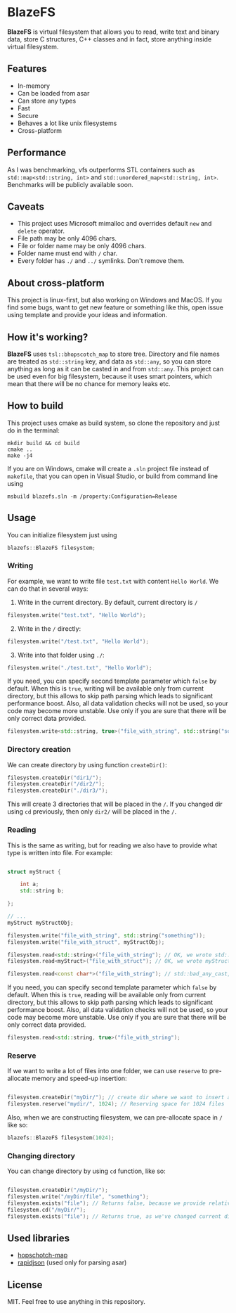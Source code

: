 # BlazeFS
**BlazeFS** is virtual filesystem that allows you to read, write text and binary data, store C structures, C++ classes and in fact, store anything inside virtual filesystem.
## Features
- In-memory
- Can be loaded from asar
- Can store any types
- Fast
- Secure
- Behaves a lot like unix filesystems
- Cross-platform

## Performance
As I was benchmarking, vfs outperforms STL containers such as `std::map<std::string, int>` and `std::unordered_map<std::string, int>`. Benchmarks will be publicly available soon.

## Caveats
- This project uses Microsoft mimalloc and overrides default `new` and `delete` operator.
- File path may be only 4096 chars.
- File or folder name may be only 4096 chars.
- Folder name must end with `/` char.
- Every folder has `./` and `../` symlinks. Don't remove them.

## About cross-platform
This project is linux-first, but also working on Windows and MacOS. If you find some bugs, want to get new feature or something like this, open issue using template and provide your ideas and information.
## How it's working?
**BlazeFS** uses `tsl::bhopscotch_map` to store tree. Directory and file names are treated as `std::string` key, and data as `std::any`, so you can store anything as long as it can be casted in and from `std::any`. This project can be used even for big filesystem, because it uses smart pointers, which mean that there will be no chance for memory leaks etc.
## How to build
This project uses cmake as build system, so clone the repository and just do in the terminal:
```
mkdir build && cd build
cmake ..
make -j4
```
If you are on Windows, cmake will create a `.sln` project file instead of `makefile`, that you can open in Visual Studio, or build from command line using
```
msbuild blazefs.sln -m /property:Configuration=Release
```

## Usage
You can initialize filesystem just using
```cpp
blazefs::BlazeFS filesystem;
```
### Writing
For example, we want to write file `test.txt` with content `Hello World`. We can do that in several ways:
1. Write in the current directory. By default, current directory is `/`
```cpp
filesystem.write("test.txt", "Hello World");
```
2. Write in the `/` directly:
```cpp
filesystem.write("/test.txt", "Hello World");
```
3. Write into that folder using `./`:
```cpp
filesystem.write("./test.txt", "Hello World");
```

If you need, you can specify second template parameter which `false` by default. When this is `true`, writing will be available only from current directory, but this allows to skip path parsing which leads to significant performance boost. Also, all data validation checks will not be used, so your code may become more unstable. Use only if you are sure that there will be only correct data provided.

```cpp
filesystem.write<std::string, true>("file_with_string", std::string("something"));
```

### Directory creation

We can create directory by using function `createDir()`:
```cpp
filesystem.createDir("dir1/");
filesystem.createDir("/dir2/");
filesystem.createDir("./dir3/");
```
This will create 3 directories that will be placed in the `/`. If you changed dir using `cd` previously, then only `dir2/` will be placed in the `/`.

### Reading
This is the same as writing, but for reading we also have to provide what type is written into file. For example:
```cpp

struct myStruct {

    int a;
    std::string b;

};

// ...
myStruct myStructObj;

filesystem.write("file_with_string", std::string("something"));
filesystem.write("file_with_struct", myStructObj);

filesystem.read<std::string>("file_with_string"); // OK, we wrote std::string and are reading std string
filesystem.read<myStruct>("file_with_struct"); // OK, we wrote myStruct and are reading myStruct

filesystem.read<const char*>("file_with_string"); // std::bad_any_cast, trying to read const char* where we wrote std::string
```

If you need, you can specify second template parameter which `false` by default. When this is `true`, reading will be available only from current directory, but this allows to skip path parsing which leads to significant performance boost. Also, all data validation checks will not be used, so your code may become more unstable. Use only if you are sure that there will be only correct data provided.

```cpp
filesystem.read<std::string, true>("file_with_string");
```

### Reserve
If we want to write a lot of files into one folder, we can use `reserve` to pre-allocate memory and speed-up insertion:
```cpp

filesystem.createDir("myDir/"); // create dir where we want to insert a lot of files
filesystem.reserve("mydir/", 1024); // Reserving space for 1024 files

```

Also, when we are constructing filesystem, we can pre-allocate space in `/` like so:
```cpp
blazefs::BlazeFS filesystem(1024);
```

### Changing directory

You can change directory by using `cd` function, like so:

```cpp

filesystem.createDir("/myDir/");
filesystem.write("/myDir/file", "something");
filesystem.exists("file"); // Returns false, because we provide relative path, and current directory is /
filesystem.cd("/myDir/");
filesystem.exists("file"); // Returns true, as we've changed current directory

```

## Used libraries
- [hopschotch-map](https://github.com/Tessil/hopscotch-map)
- [rapidjson](https://rapidjson.org/) (used only for parsing asar)

## License
MIT. Feel free to use anything in this repository.